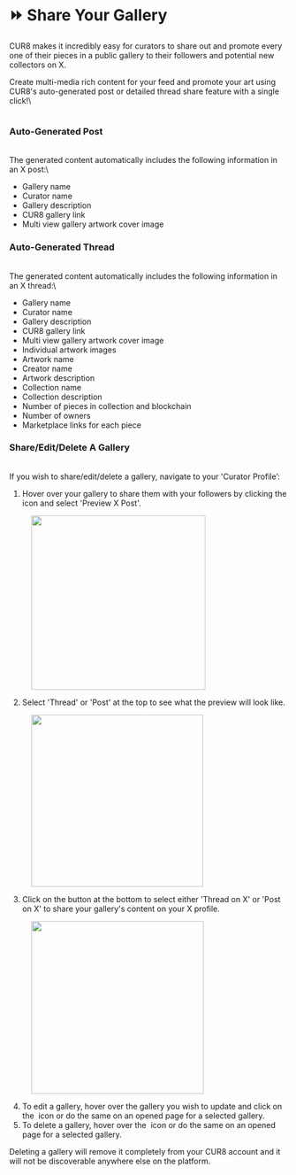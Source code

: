 # ⏩ Share Your Gallery

CUR8 makes it incredibly easy for curators to share out and promote every one of their pieces in a public gallery to their followers and potential new collectors on X.

Create multi-media rich content for your feed and promote your art using CUR8's auto-generated post or detailed thread share feature with a single click!\


<figure><img src="../../.gitbook/assets/Untitled design.gif" alt=""><figcaption></figcaption></figure>

### Auto-Generated Post

\
The generated content automatically includes the following information in an X post:\\

* Gallery name
* Curator name
* Gallery description
* CUR8 gallery link
* Multi view gallery artwork cover image

### Auto-Generated Thread

\
The generated content automatically includes the following information in an X thread:\\

* Gallery name
* Curator name
* Gallery description
* CUR8 gallery link
* Multi view gallery artwork cover image
* Individual artwork images
* Artwork name
* Creator name
* Artwork description
* Collection name
* Collection description
* Number of pieces in collection and blockchain
* Number of owners
* Marketplace links for each piece

### Share/Edit/Delete A Gallery

\
If you wish to share/edit/delete a gallery, navigate to your 'Curator Profile’:

1. Hover over your gallery to share them with your followers by clicking the <img src="../../.gitbook/assets/Screenshot 2024-07-10 at 15.26.24.png" alt="" data-size="line">icon and select 'Preview X Post'.

<figure><img src="../../.gitbook/assets/Screenshot 2025-04-02 at 10.21.41.png" alt="" width="315"><figcaption></figcaption></figure>

2. Select 'Thread' or 'Post' at the top to see what the preview will look like.

<figure><img src="../../.gitbook/assets/Screenshot 2025-04-02 at 10.30.56.png" alt="" width="311"><figcaption></figcaption></figure>

3. Click on the button at the bottom to select either 'Thread on X' or 'Post on X' to share your gallery's content on your X profile.

<figure><img src="../../.gitbook/assets/Screenshot 2025-04-02 at 10.32.57.png" alt="" width="312"><figcaption></figcaption></figure>

4. To edit a gallery, hover over the gallery you wish to update and click on the <img src="../../.gitbook/assets/Screenshot 2024-04-12 at 11.39.40.png" alt="" data-size="line"> icon or do the same on an opened page for a selected gallery.
5. To delete a gallery, hover over the <img src="../../.gitbook/assets/Screenshot 2024-04-12 at 11.40.39.png" alt="" data-size="line"> icon or do the same on an opened page for a selected gallery.

Deleting a gallery will remove it completely from your CUR8 account and it will not be discoverable anywhere else on the platform.
